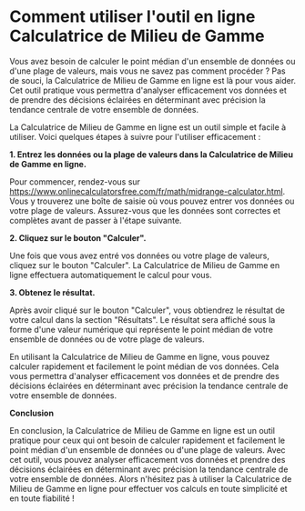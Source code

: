 Comment utiliser l'outil en ligne Calculatrice de Milieu de Gamme
=================================================================

Vous avez besoin de calculer le point médian d'un ensemble de données ou d'une plage de valeurs, mais vous ne savez pas comment procéder ? Pas de souci, la Calculatrice de Milieu de Gamme en ligne est là pour vous aider. Cet outil pratique vous permettra d'analyser efficacement vos données et de prendre des décisions éclairées en déterminant avec précision la tendance centrale de votre ensemble de données.

La Calculatrice de Milieu de Gamme en ligne est un outil simple et facile à utiliser. Voici quelques étapes à suivre pour l'utiliser efficacement :

**1. Entrez les données ou la plage de valeurs dans la Calculatrice de Milieu de Gamme en ligne.**

Pour commencer, rendez-vous sur <https://www.onlinecalculatorsfree.com/fr/math/midrange-calculator.html>. Vous y trouverez une boîte de saisie où vous pouvez entrer vos données ou votre plage de valeurs. Assurez-vous que les données sont correctes et complètes avant de passer à l'étape suivante.

**2. Cliquez sur le bouton "Calculer".**

Une fois que vous avez entré vos données ou votre plage de valeurs, cliquez sur le bouton "Calculer". La Calculatrice de Milieu de Gamme en ligne effectuera automatiquement le calcul pour vous.

**3. Obtenez le résultat.**

Après avoir cliqué sur le bouton "Calculer", vous obtiendrez le résultat de votre calcul dans la section "Résultats". Le résultat sera affiché sous la forme d'une valeur numérique qui représente le point médian de votre ensemble de données ou de votre plage de valeurs.

En utilisant la Calculatrice de Milieu de Gamme en ligne, vous pouvez calculer rapidement et facilement le point médian de vos données. Cela vous permettra d'analyser efficacement vos données et de prendre des décisions éclairées en déterminant avec précision la tendance centrale de votre ensemble de données.

**Conclusion**

En conclusion, la Calculatrice de Milieu de Gamme en ligne est un outil pratique pour ceux qui ont besoin de calculer rapidement et facilement le point médian d'un ensemble de données ou d'une plage de valeurs. Avec cet outil, vous pouvez analyser efficacement vos données et prendre des décisions éclairées en déterminant avec précision la tendance centrale de votre ensemble de données. Alors n'hésitez pas à utiliser la Calculatrice de Milieu de Gamme en ligne pour effectuer vos calculs en toute simplicité et en toute fiabilité !